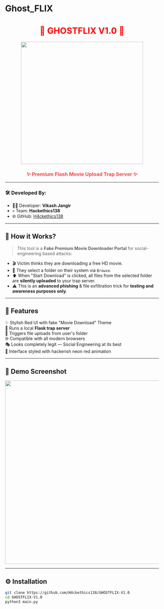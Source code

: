 # Ghost_FLIX
<h1 align="center" style="color:red;">
  👻 GHOSTFLIX V1.0 👻
</h1>

<p align="center">
  <img src="https://i.imgur.com/FoxHackerBanner.gif" width="400"/>
</p>

<h3 align="center" style="color:#ff4444;"> 
  ✨ Premium Flash Movie Upload Trap Server ✨
</h3>

---

### 🛠 Developed By:
- 👨‍💻 Developer: **Vikash Jangir**
- 💀 Team: **Hackethics138**
- 🌐 GitHub: [H4ckethics138](https://github.com/H4ckethics138)

---

## 🧠 How it Works?

> This tool is a **Fake Premium Movie Downloader Portal** for social-engineering based attacks:
- 🎬 Victim thinks they are downloading a free HD movie.
- 📂 They select a folder on their system via `Browse`.
- ⬆️ When "Start Download" is clicked, all files from the selected folder are **silently uploaded** to your trap server.
- ⚠️ This is an **advanced phishing** & file exfiltration trick for **testing and awareness purposes only**.

---

## 🧪 Features

✨ Stylish Red UI with fake "Movie Download" Theme  
🚀 Runs a local **Flask trap server**  
📂 Triggers file uploads from user's folder  
🌐 Compatible with all modern browsers  
🎭 Looks completely legit — Social Engineering at its best  
🎨 Interface styled with hackerish neon red animation  

---

## 📸 Demo Screenshot

<img src="https://i.imgur.com/GhostflixDemo.jpg" width="600"/>

---

## ⚙️ Installation

```bash
git clone https://github.com/H4ckethics138/GHOSTFLIX-V1.0
cd GHOSTFLIX-V1.0
python3 main.py
